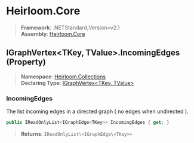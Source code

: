# Heirloom.Core

> **Framework**: .NETStandard,Version=v2.1  
> **Assembly**: [Heirloom.Core][0]

## IGraphVertex\<TKey, TValue>.IncomingEdges (Property)

> **Namespace**: [Heirloom.Collections][0]  
> **Declaring Type**: [IGraphVertex\<TKey, TValue>][1]

### IncomingEdges

The list incoming edges in a directed graph ( no edges when undirected ).

```cs
public IReadOnlyList<IGraphEdge<TKey>> IncomingEdges { get; }
```

> **Returns**: `IReadOnlyList\<IGraphEdge\<TKey>>`

[0]: ../../../Heirloom.Core.md
[1]: ../IGraphVertex[TKey,TValue].md
